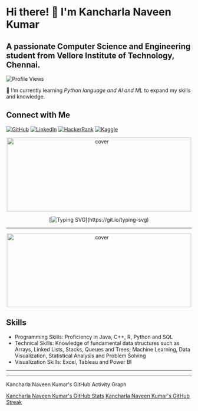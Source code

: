 # Hi there! 👋 I'm Kancharla Naveen Kumar

## A passionate Computer Science and Engineering student from Vellore Institute of Technology, Chennai.

![Profile Views](https://komarev.com/ghpvc/?username=THODESAIPRAJWAL&color=blueviolet)

🌱 I’m currently learning *Python language and AI and ML* to expand my skills and knowledge.

## Connect with Me
[![GitHub](https://img.shields.io/badge/GitHub-Naveen-blue?logo=github&style=flat-square&logoColor=white)](https://github.com/NAVEENDATAANALYST)
[![LinkedIn](https://img.shields.io/badge/LinkedIn-Naveen-blue?logo=linkedin&style=flat-square&logoColor=white)](https://www.linkedin.com/in/kancharla-naveen-kumar-161a04238)
[![HackerRank](https://img.shields.io/badge/HackerRank-Naveen-green?logo=hackerrank&style=flat-square&logoColor=white)](https://www.hackerrank.com/kancharla_navee1?hr_r=1)
[![Kaggle](https://img.shields.io/badge/Kaggle-Naveen-orange?logo=kaggle&style=flat-square&logoColor=white)](https://www.kaggle.com/naveenkumar20bps1137)
<div align="center">
<img width="500" height="200" src="https://miro.medium.com/max/1444/1*Z5-lWkyzcRB5ahgm9qyxvg.png" alt="cover" />
</div>

<div align="center">
  
[![Typing SVG](https://readme-typing-svg.herokuapp.com?size=30&width=1000&lines=Welcome+To+Kancharla+Naveen+Kumarl's+GitHub+Profile!)](https://git.io/typing-svg)
 
</div>
<hr>

<div align="center">
<img width="500" height="200" src="https://github.com/ankitjha2711/ankitjha2711/blob/main/animation_500_kxa883sd.gif?raw=true" alt="cover" />
</div>



## Skills
- Programming Skills: Proficiency in Java, C++, R, Python and SQL
- Technical Skills: Knowledge of fundamental data structures such as Arrays, Linked Lists, Stacks, Queues and Trees; Machine Learning, Data Visualization, Statistical Analysis and Problem Solving
- Visualization Skills: Excel, Tableau and Power BI

---

<hr>

Kancharla Naveen Kumar's GitHub Activity Graph

[Kancharla Naveen Kumar's GitHub Stats](https://github-readme-stats.vercel.app/api?username=NAVEENDATAANALYST&show_icons=true&theme=radical)             [Kancharla Naveen Kumar's GitHub Streak](https://github-readme-streak-stats.herokuapp.com/?user=NAVEENDATAANALYST&theme=radical)
